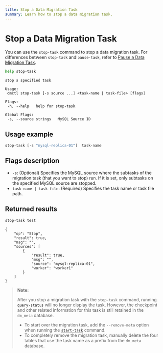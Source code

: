 ```yaml
---
title: Stop a Data Migration Task
summary: Learn how to stop a data migration task.
---
```


# Stop a Data Migration Task

You can use the `stop-task` command to stop a data migration task. For differences between `stop-task` and `pause-task`, refer to [Pause a Data Migration Task](/dm/dm-pause-task.md).


```bash
help stop-task
```

```
stop a specified task

Usage:
 dmctl stop-task [-s source ...] <task-name | task-file> [flags]

Flags:
 -h, --help   help for stop-task

Global Flags:
 -s, --source strings   MySQL Source ID
```

## Usage example


```bash
stop-task [-s "mysql-replica-01"]  task-name
```

## Flags description

- `-s`: (Optional) Specifies the MySQL source where the subtasks of the migration task (that you want to stop) run. If it is set, only subtasks on the specified MySQL source are stopped.
- `task-name | task-file`: (Required) Specifies the task name or task file path.

## Returned results


```bash
stop-task test
```

```
{
    "op": "Stop",
    "result": true,
    "msg": "",
    "sources": [
        {
            "result": true,
            "msg": "",
            "source": "mysql-replica-01",
            "worker": "worker1"
        }
    ]
}
```

> **Note:**
>
> After you stop a migration task with the `stop-task` command, running [`query-status`](/dm/dm-query-status.md) will no longer display the task. However, the checkpoint and other related information for this task is still retained in the `dm_meta` database.
>
> + To start over the migration task, add the `--remove-meta` option when running the [`start-task`](/dm/dm-create-task.md) command.
> + To completely remove the migration task, manually delete the four tables that use the task name as a prefix from the `dm_meta` database.